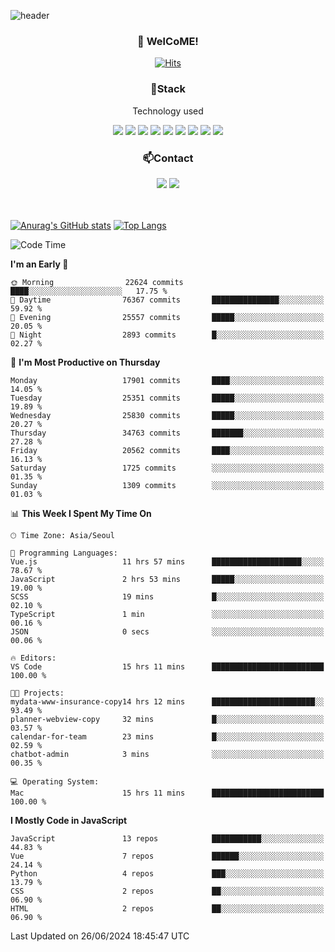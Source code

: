 ![header](https://capsule-render.vercel.app/api?type=waving&color=gradient&height=200&text=Kyungjoon&fontAlign=70&fontAlignY=40&animation=twinkling)

<h3 align="center">👋 WelCoME!</h3>

<div align=center>
  
[![Hits](https://hits.seeyoufarm.com/api/count/incr/badge.svg?url=https%3A%2F%2Fgithub.com%2Fuvula6921&count_bg=%2322BAC9&title_bg=%23827F7F&icon=iconify.svg&icon_color=%2325A27F&title=visits&edge_flat=false)](https://hits.seeyoufarm.com)
  
</div>
<h3 align="center">📌Stack</h3>
<p align="center">Technology used</p>
<div align="center"><img src="https://img.shields.io/badge/HTML5-E34F26?style=flat-square&logo=HTML5&logoColor=white"></img> <img src="https://img.shields.io/badge/CSS3-0A84FF?style=flat-square&logo=CSS3&logoColor=white"></img> <img src="https://img.shields.io/badge/JavaScript-FFCD11?style=flat-square&logo=JavaScript&logoColor=white"></img> <img src="https://img.shields.io/badge/React-00BCF6?style=flat-square&logo=React&logoColor=white"></img> <img src="https://img.shields.io/badge/jQuery-3655FF?style=flat-square&logo=jQuery&logoColor=white"></img> <img src="https://img.shields.io/badge/Ruby-E0115F?style=flat-square&logo=Ruby&logoColor=white"></img> <img src="https://img.shields.io/badge/Python-4B8BBE?style=flat-square&logo=Python&logoColor=white"></img> <img src="https://img.shields.io/badge/Vue-4FC08D?style=flat-square&logo=Vue.js&logoColor=white"></img> <img src="https://img.shields.io/badge/Nuxt-00DC82?style=flat-square&logo=Nuxt.js&logoColor=white"></img></div>

<h3 align="center">📫Contact</h3>
<div align="center"><a href="https://velog.io/@uvula6921/"><img src="https://img.shields.io/badge/Blog-20c997?style=flat-square&logo=V&logoColor=white"/></a> <a href="pkj6921@gmail.com"><img src="https://img.shields.io/badge/Gmail-EA4335?style=flat-square&logo=Gmail&logoColor=white"/></a></div>
<br>
<br>

[![Anurag's GitHub stats](https://github-readme-stats.vercel.app/api?username=uvula6921&hide=stars,issues&show_icons=true&count_private=true&theme=tokyonight)](https://github.com/anuraghazra/github-readme-stats)
[![Top Langs](https://github-readme-stats.vercel.app/api/top-langs/?username=uvula6921&hide=css,jupyter%20notebook,html&exclude_repo=uvula6921,uvula6921.github.io&layout=compact&langs_count=8)](https://github.com/anuraghazra/github-readme-stats)

<!--START_SECTION:waka-->
![Code Time](http://img.shields.io/badge/Code%20Time-2%2C352%20hrs%2038%20mins-blue)

**I'm an Early 🐤** 

```text
🌞 Morning                22624 commits       ████░░░░░░░░░░░░░░░░░░░░░   17.75 % 
🌆 Daytime                76367 commits       ███████████████░░░░░░░░░░   59.92 % 
🌃 Evening                25557 commits       █████░░░░░░░░░░░░░░░░░░░░   20.05 % 
🌙 Night                  2893 commits        █░░░░░░░░░░░░░░░░░░░░░░░░   02.27 % 
```
📅 **I'm Most Productive on Thursday** 

```text
Monday                   17901 commits       ████░░░░░░░░░░░░░░░░░░░░░   14.05 % 
Tuesday                  25351 commits       █████░░░░░░░░░░░░░░░░░░░░   19.89 % 
Wednesday                25830 commits       █████░░░░░░░░░░░░░░░░░░░░   20.27 % 
Thursday                 34763 commits       ███████░░░░░░░░░░░░░░░░░░   27.28 % 
Friday                   20562 commits       ████░░░░░░░░░░░░░░░░░░░░░   16.13 % 
Saturday                 1725 commits        ░░░░░░░░░░░░░░░░░░░░░░░░░   01.35 % 
Sunday                   1309 commits        ░░░░░░░░░░░░░░░░░░░░░░░░░   01.03 % 
```


📊 **This Week I Spent My Time On** 

```text
🕑︎ Time Zone: Asia/Seoul

💬 Programming Languages: 
Vue.js                   11 hrs 57 mins      ████████████████████░░░░░   78.67 % 
JavaScript               2 hrs 53 mins       █████░░░░░░░░░░░░░░░░░░░░   19.00 % 
SCSS                     19 mins             █░░░░░░░░░░░░░░░░░░░░░░░░   02.10 % 
TypeScript               1 min               ░░░░░░░░░░░░░░░░░░░░░░░░░   00.16 % 
JSON                     0 secs              ░░░░░░░░░░░░░░░░░░░░░░░░░   00.06 % 

🔥 Editors: 
VS Code                  15 hrs 11 mins      █████████████████████████   100.00 % 

🐱‍💻 Projects: 
mydata-www-insurance-copy14 hrs 12 mins      ███████████████████████░░   93.49 % 
planner-webview-copy     32 mins             █░░░░░░░░░░░░░░░░░░░░░░░░   03.57 % 
calendar-for-team        23 mins             █░░░░░░░░░░░░░░░░░░░░░░░░   02.59 % 
chatbot-admin            3 mins              ░░░░░░░░░░░░░░░░░░░░░░░░░   00.35 % 

💻 Operating System: 
Mac                      15 hrs 11 mins      █████████████████████████   100.00 % 
```

**I Mostly Code in JavaScript** 

```text
JavaScript               13 repos            ███████████░░░░░░░░░░░░░░   44.83 % 
Vue                      7 repos             ██████░░░░░░░░░░░░░░░░░░░   24.14 % 
Python                   4 repos             ███░░░░░░░░░░░░░░░░░░░░░░   13.79 % 
CSS                      2 repos             ██░░░░░░░░░░░░░░░░░░░░░░░   06.90 % 
HTML                     2 repos             ██░░░░░░░░░░░░░░░░░░░░░░░   06.90 % 
```




 Last Updated on 26/06/2024 18:45:47 UTC
<!--END_SECTION:waka-->
